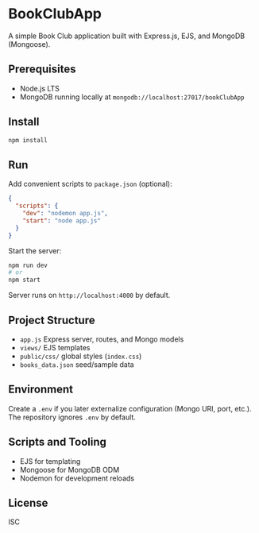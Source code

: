 # BookClubApp

A simple Book Club application built with Express.js, EJS, and MongoDB (Mongoose).

## Prerequisites
- Node.js LTS
- MongoDB running locally at `mongodb://localhost:27017/bookClubApp`

## Install
```bash
npm install
```

## Run
Add convenient scripts to `package.json` (optional):
```json
{
  "scripts": {
    "dev": "nodemon app.js",
    "start": "node app.js"
  }
}
```

Start the server:
```bash
npm run dev
# or
npm start
```

Server runs on `http://localhost:4000` by default.

## Project Structure
- `app.js` Express server, routes, and Mongo models
- `views/` EJS templates
- `public/css/` global styles (`index.css`)
- `books_data.json` seed/sample data

## Environment
Create a `.env` if you later externalize configuration (Mongo URI, port, etc.). The repository ignores `.env` by default.

## Scripts and Tooling
- EJS for templating
- Mongoose for MongoDB ODM
- Nodemon for development reloads

## License
ISC
